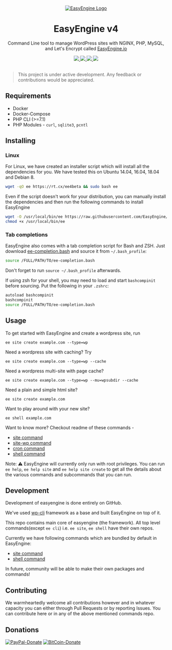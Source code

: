 <p align="center">
  <br>
  <a href="https://easyengine.io">
    <img src="https://easyengine.io/wp-content/uploads/2015/11/cropped-favicon-easyengine.png" alt="EasyEngine Logo" />
  </a>
</p>

<h1 align="center">EasyEngine v4</h1>

<p align="center">
  Command Line tool to manage WordPress sites with NGINX, PHP, MySQL, and Let's Encrypt called <a href="https://easyengine.io">EasyEngine.io</a>
</p>

<p align="center">
  <a title="Build Status" href="https://travis-ci.org/EasyEngine/easyengine">
    <img src="https://travis-ci.org/EasyEngine/easyengine.svg?branch=master-v4">
  </a>
  <a title="Join EasyEngine Slack Channel" href="http://slack.easyengine.io/">
    <img src="http://slack.easyengine.io/badge.svg">
  </a>
  <a title="MIT License" href="LICENSE">
    <img src="https://img.shields.io/github/license/EasyEngine/easyengine.svg?style=flat-square">
  </a>
  <a title="Follow on Twitter" href="https://twitter.com/easyengine">
    <img src="https://img.shields.io/twitter/follow/easyengine.svg?style=social&label=Follow">
  </a>
  <br>
  <br>
</p>

> This project is under active development. Any feedback or contributions would be appreciated.

## Requirements

* Docker
* Docker-Compose
* PHP CLI (>=7.1)
* PHP Modules - `curl`, `sqlite3`, `pcntl`

## Installing

### Linux

For Linux, we have created an installer script which will install all the dependencies for you. We have tested this on Ubuntu 14.04, 16.04, 18.04 and Debian 8.

```bash
wget -qO ee https://rt.cx/ee4beta && sudo bash ee
```

Even if the script doesn't work for your distribution, you can manually install the dependencies and then run the following commands to install EasyEngine

```bash
wget -O /usr/local/bin/ee https://raw.githubusercontent.com/EasyEngine/easyengine-builds/master/phar/easyengine.phar
chmod +x /usr/local/bin/ee
```

### Tab completions

EasyEngine also comes with a tab completion script for Bash and ZSH. Just download [ee-completion.bash](https://raw.githubusercontent.com/EasyEngine/easyengine/develop-v4/utils/ee-completion.bash) and source it from `~/.bash_profile`:

```bash
source /FULL/PATH/TO/ee-completion.bash
```

Don't forget to run `source ~/.bash_profile` afterwards.

If using zsh for your shell, you may need to load and start `bashcompinit` before sourcing. Put the following in your `.zshrc`:

```bash
autoload bashcompinit
bashcompinit
source /FULL/PATH/TO/ee-completion.bash
```

## Usage

To get started with EasyEngine and create a wordpress site, run

```
ee site create example.com --type=wp
```

Need a wordpress site with caching? Try

```
ee site create example.com --type=wp --cache
```

Need a wordpress multi-site with page cache?
```
ee site create example.com --type=wp --mu=wpsubdir --cache
```

Need a plain and simple html site?
```
ee site create example.com
```

Want to play around with your new site?
```
ee shell example.com
```

Want to know more? Checkout readme of these commands -
 * [site command](https://github.com/EasyEngine/site-command/)
 * [site-wp command](https://github.com/EasyEngine/site-wp-command/)
 * [cron command](https://github.com/EasyEngine/cron-command/)
 * [shell command](https://github.com/EasyEngine/shell-command/)

Note: :warning: EasyEngine will currently only run with root privileges. You can run `ee help`, `ee help site` and `ee help site create` to get all the details about the various commands and subcommands that you can run.

## Development

Development of easyengine is done entirely on GitHub.

We've used [wp-cli](https://github.com/wp-cli/wp-cli/) framework as a base and built EasyEngine on top of it.

This repo contains main core of easyengine (the framework).
All top level commands(except `ee cli`) i.e. `ee site`, `ee shell` have their own repos.

Currently we have following commands which are bundled by default in EasyEngine:

* [site command](https://github.com/EasyEngine/site-command/)
* [shell command](https://github.com/EasyEngine/shell-command/)

In future, community will be able to make their own packages and commands!

## Contributing

We warmheartedly welcome all contributions however and in whatever capacity you can either through Pull Requests or by reporting Issues. You can contribute here or in any of the above mentioned commands repo.

## Donations

[![PayPal-Donate](https://cloud.githubusercontent.com/assets/4115/5297691/c7b50292-7bd7-11e4-987b-2dc21069e756.png)](http://rt.cx/eedonate)
[![BitCoin-Donate](https://bitpay.com/img/donate-button.svg)](https://bitpay.com/417008/donate)
